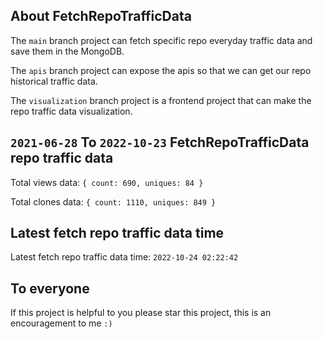 ## About FetchRepoTrafficData

The `main` branch project can fetch specific repo everyday traffic data and save them in the MongoDB.

The `apis` branch project can expose the apis so that we can get our repo historical traffic data.

The `visualization` branch project is a frontend project that can make the repo traffic data visualization.

## `2021-06-28` To `2022-10-23` FetchRepoTrafficData repo traffic data

Total views data: `{ count: 690, uniques: 84 }`

Total clones data: `{ count: 1110, uniques: 849 }`

## Latest fetch repo traffic data time

Latest fetch repo traffic data time: `2022-10-24 02:22:42`

## To everyone

If this project is helpful to you please star this project, this is an encouragement to me `:)`



